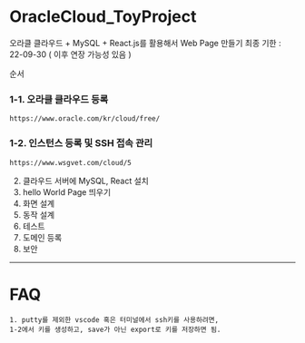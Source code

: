 # OracleCloud_ToyProject
오라클 클라우드 + MySQL + React.js를 활용해서 Web Page 만들기
최종 기한 : 22-09-30 ( 이후 연장 가능성 있음 )


순서
### 1-1. 오라클 클라우드 등록

```
https://www.oracle.com/kr/cloud/free/
```
### 1-2. 인스턴스 등록 및 SSH 접속 관리
```
https://www.wsgvet.com/cloud/5
``` 

2. 클라우드 서버에 MySQL, React 설치
3. hello World Page 띄우기
4. 화면 설계
5. 동작 설계
6. 테스트
7. 도메인 등록
8. 보안

-------------------------------------------------------
# FAQ

```
1. putty를 제외한 vscode 혹은 터미널에서 ssh키를 사용하려면,
1-2에서 키를 생성하고, save가 아닌 export로 키를 저장하면 됨. 
```